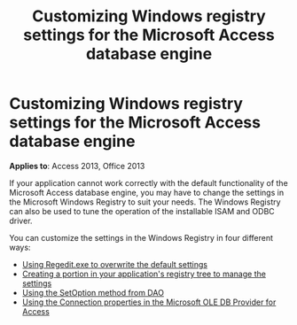 ﻿---
title: Customizing Windows registry settings for the Microsoft Access database engine
TOCTitle: Customizing Windows registry settings for the Microsoft Access database engine
ms:assetid: ca7e958a-ea26-d67d-45b9-10aeb1eac96b
ms:mtpsurl: https://msdn.microsoft.com/library/Ff834346(v=office.15)
ms:contentKeyID: 48547690
ms.date: 09/18/2015
mtps_version: v=office.15
f1_keywords:
- acmain11.chm1032168
f1_categories:
- Office.Version=v15
---

# Customizing Windows registry settings for the Microsoft Access database engine

**Applies to**: Access 2013, Office 2013

If your application cannot work correctly with the default functionality of the Microsoft Access database engine, you may have to change the settings in the Microsoft Windows Registry to suit your needs. The Windows Registry can also be used to tune the operation of the installable ISAM and ODBC driver.

You can customize the settings in the Windows Registry in four different ways:

- [Using Regedit.exe to overwrite the default settings](https://msdn.microsoft.com/library/ff193205\(v=office.15\))
- [Creating a portion in your application's registry tree to manage the settings](https://msdn.microsoft.com/library/ff836342\(v=office.15\))
- [Using the SetOption method from DAO](https://msdn.microsoft.com/library/ff194471\(v=office.15\))
- [Using the Connection properties in the Microsoft OLE DB Provider for Access](https://msdn.microsoft.com/library/ff196356\(v=office.15\))

